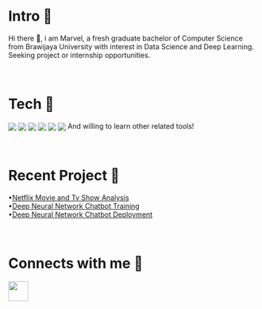 # Intro 🧑
Hi there 👋, i am Marvel, a fresh graduate bachelor of Computer Science from  Brawijaya University with interest in Data Science and Deep Learning. Seeking project or internship opportunities.
<br>
<br>
<br>
# Tech 🧰
<a href="https://www.python.org/" target="blank"><img align="center" src="https://img.shields.io/badge/-Python-00001F?style=flat-square&labelColor=C1BEBC&logo=python"/></a>
<a href="https://pytorch.org/" target="blank"><img align="center" src="https://img.shields.io/badge/-Pytorch-E94C2A?style=flat-square&labelColor=C1BEBC&logo=pytorch"/></a>
<a href="https://flask.palletsprojects.com/en/2.0.x/" target="blank"><img align="center" src="https://img.shields.io/badge/-Flask-B9B1AC?style=flat-square&labelColor=000000&logo=flask"/></a>
<a href="https://git-scm.com/" target="blank"><img align="center" src="https://img.shields.io/badge/-Git-00446F?style=flat-square&labelColor=C1BEBC&logo=git"/></a>
<a href="[https://git-scm.com/](https://www.javascript.com/)" target="blank"><img align="center" src="https://img.shields.io/badge/-JavaScript-ffff00?style=flat-square&labelColor=000000&logo=javascript"/></a>
<a href="[https://git-scm.com/](https://www.javascript.com/)" target="blank"><img align="center" src="https://img.shields.io/badge/-React-ADD8E6?style=flat-square&labelColor=000000&logo=react"/></a>
And willing to learn other related tools!
<br><br><br>
# Recent Project 🎯
•<a href = "https://github.com/marveltimothyy/Data-Visualization">Netflix Movie and Tv Show Analysis</a>
<br>
•<a href = "https://github.com/marveltimothyy/Generative-Chatbot">Deep Neural Network Chatbot Training</a>
<br>
•<a href = "https://github.com/marveltimothyy/Chatbot_Deploy">Deep Neural Network Chatbot Deployment</a>
<br>
<br><br>
# Connects with me 🤝
<a href="https://www.linkedin.com/in/marveltrm/" target="blank"><img align="center" src="https://cdn-icons-png.flaticon.com/512/174/174857.png" height="40" /></a>
